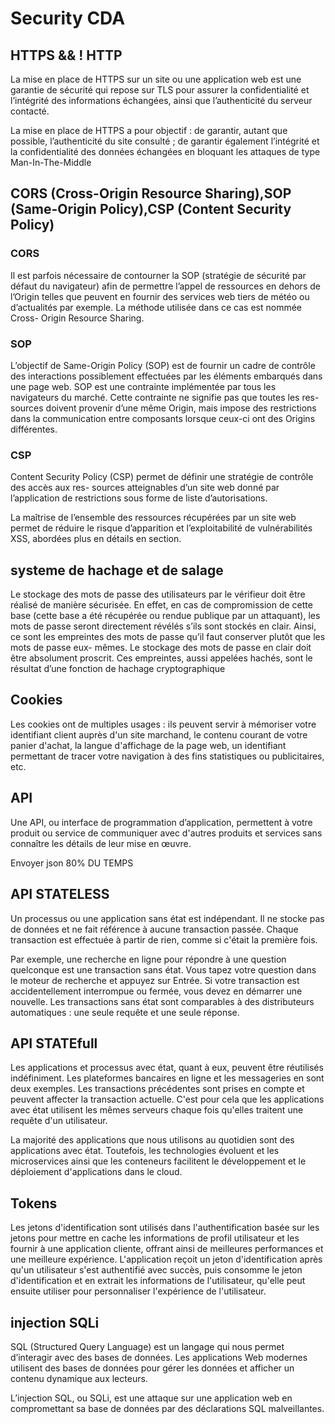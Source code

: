 # Security CDA 

## HTTPS && ! HTTP

La mise en place de HTTPS sur un site ou une application web est une garantie de sécurité qui repose sur TLS pour assurer la confidentialité et l’intégrité des informations échangées, ainsi que l’authenticité du serveur contacté.

La mise en place de HTTPS a pour objectif :
 de garantir, autant que possible, l’authenticité du site consulté ;
 de garantir également l’intégrité et la confidentialité des données échangées en bloquant les attaques de type Man-In-The-Middle



 ## CORS (Cross-Origin Resource Sharing),SOP (Same-Origin Policy),CSP (Content Security Policy)

### CORS

Il est parfois nécessaire de contourner la SOP (stratégie de sécurité par défaut du navigateur) afin de permettre l’appel de ressources en dehors de l’Origin telles que peuvent en fournir des services web tiers de météo ou d’actualités par exemple. La méthode utilisée dans ce cas est nommée Cross- Origin Resource Sharing. 

### SOP

L’objectif de Same-Origin Policy (SOP) est de fournir un cadre de contrôle des interactions possiblement effectuées par les éléments embarqués dans une page web. SOP est une contrainte implémentée par tous les navigateurs du marché. Cette contrainte ne signifie pas que toutes les res- sources doivent provenir d’une même Origin, mais impose des restrictions dans la communication entre composants lorsque ceux-ci ont des Origins différentes.

### CSP

Content Security Policy (CSP) permet de définir une stratégie de contrôle des accès aux res- sources atteignables d’un site web donné par l’application de restrictions sous forme de liste d’autorisations.

La maîtrise de l’ensemble des ressources récupérées par un site web permet de réduire le risque d’apparition et l’exploitabilité de vulnérabilités XSS, abordées plus en détails en section.

## systeme de hachage et de salage

Le stockage des mots de passe des utilisateurs par le vérifieur doit être réalisé de manière sécurisée. En effet, en cas de compromission de cette base (cette base a été récupérée ou rendue publique par un attaquant), les mots de passe seront directement révélés s’ils sont stockés en clair. Ainsi, ce sont les empreintes des mots de passe qu’il faut conserver plutôt que les mots de passe eux- mêmes. Le stockage des mots de passe en clair doit être absolument proscrit. Ces empreintes, aussi appelées hachés, sont le résultat d’une fonction de hachage cryptographique 

## Cookies

Les cookies ont de multiples usages : ils peuvent servir à mémoriser votre identifiant client auprès d'un site marchand, le contenu courant de votre panier d'achat, la langue d'affichage de la page web, un identifiant permettant de tracer votre navigation à des fins statistiques ou publicitaires, etc.

## API

Une API, ou interface de programmation d’application, permettent à votre produit ou service de communiquer avec d'autres produits et services sans connaître les détails de leur mise en œuvre.

Envoyer json 80% DU TEMPS

## API STATELESS

Un processus ou une application sans état est indépendant. Il ne stocke pas de données et ne fait référence à aucune transaction passée. Chaque transaction est effectuée à partir de rien, comme si c'était la première fois. 

Par exemple, une recherche en ligne pour répondre à une question quelconque est une transaction sans état. Vous tapez votre question dans le moteur de recherche et appuyez sur Entrée. Si votre transaction est accidentellement interrompue ou fermée, vous devez en démarrer une nouvelle. Les transactions sans état sont comparables à des distributeurs automatiques : une seule requête et une seule réponse. 

## API STATEfull

Les applications et processus avec état, quant à eux, peuvent être réutilisés indéfiniment. Les plateformes bancaires en ligne et les messageries en sont deux exemples. Les transactions précédentes sont prises en compte et peuvent affecter la transaction actuelle. C'est pour cela que les applications avec état utilisent les mêmes serveurs chaque fois qu'elles traitent une requête d'un utilisateur. 

La majorité des applications que nous utilisons au quotidien sont des applications avec état. Toutefois, les technologies évoluent et les microservices ainsi que les conteneurs facilitent le développement et le déploiement d'applications dans le cloud. 

## Tokens

Les jetons d'identification sont utilisés dans l'authentification basée sur les jetons pour mettre en cache les informations de profil utilisateur et les fournir à une application cliente, offrant ainsi de meilleures performances et une meilleure expérience. L'application reçoit un jeton d'identification après qu'un utilisateur s'est authentifié avec succès, puis consomme le jeton d'identification et en extrait les informations de l'utilisateur, qu'elle peut ensuite utiliser pour personnaliser l'expérience de l'utilisateur. 

## injection SQLi

SQL (Structured Query Language) est un langage qui nous permet d’interagir avec des bases de données. Les applications Web modernes utilisent des bases de données pour gérer les données et afficher un contenu dynamique aux lecteurs.

L’injection SQL, ou SQLi, est une attaque sur une application web en compromettant sa base de données par des déclarations SQL malveillantes.

